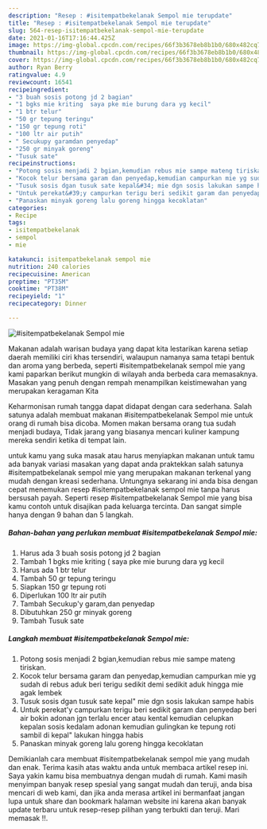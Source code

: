 ```yaml
---
description: "Resep : #isitempatbekelanak Sempol mie terupdate"
title: "Resep : #isitempatbekelanak Sempol mie terupdate"
slug: 564-resep-isitempatbekelanak-sempol-mie-terupdate
date: 2021-01-16T17:16:44.425Z
image: https://img-global.cpcdn.com/recipes/66f3b3678eb8b1b0/680x482cq70/isitempatbekelanak-sempol-mie-foto-resep-utama.jpg
thumbnail: https://img-global.cpcdn.com/recipes/66f3b3678eb8b1b0/680x482cq70/isitempatbekelanak-sempol-mie-foto-resep-utama.jpg
cover: https://img-global.cpcdn.com/recipes/66f3b3678eb8b1b0/680x482cq70/isitempatbekelanak-sempol-mie-foto-resep-utama.jpg
author: Ryan Berry
ratingvalue: 4.9
reviewcount: 16541
recipeingredient:
- "3 buah sosis potong jd 2 bagian"
- "1 bgks mie kriting  saya pke mie burung dara yg kecil"
- "1 btr telur"
- "50 gr tepung teringu"
- "150 gr tepung roti"
- "100 ltr air putih"
- " Secukupy garamdan penyedap"
- "250 gr minyak goreng"
- "Tusuk sate"
recipeinstructions:
- "Potong sosis menjadi 2 bgian,kemudian rebus mie sampe mateng tiriskan."
- "Kocok telur bersama garam dan penyedap,kemudian campurkan mie yg sudah di rebus aduk beri terigu sedikit demi sedikit aduk hingga mie agak lembek"
- "Tusuk sosis dgan tusuk sate kepal&#34; mie dgn sosis lakukan sampe habis"
- "Untuk perekat&#39;y campurkan terigu beri sedikit garam dan penyedap beri air bokin adonan jgn terlalu encer atau kental kemudian celupkan kepalan sosis kedalam adonan kemudian gulingkan ke tepung roti sambil di kepal&#34; lakukan hingga habis"
- "Panaskan minyak goreng lalu goreng hingga kecoklatan"
categories:
- Recipe
tags:
- isitempatbekelanak
- sempol
- mie

katakunci: isitempatbekelanak sempol mie 
nutrition: 240 calories
recipecuisine: American
preptime: "PT35M"
cooktime: "PT38M"
recipeyield: "1"
recipecategory: Dinner

---
```



![#isitempatbekelanak Sempol mie](https://img-global.cpcdn.com/recipes/66f3b3678eb8b1b0/680x482cq70/isitempatbekelanak-sempol-mie-foto-resep-utama.jpg)

Makanan adalah warisan budaya yang dapat kita lestarikan karena setiap daerah memiliki ciri khas tersendiri, walaupun namanya sama tetapi bentuk dan aroma yang berbeda, seperti #isitempatbekelanak sempol mie yang kami paparkan berikut mungkin di wilayah anda berbeda cara memasaknya. Masakan yang penuh dengan rempah menampilkan keistimewahan yang merupakan keragaman Kita

Keharmonisan rumah tangga dapat didapat dengan cara sederhana. Salah satunya adalah membuat makanan #isitempatbekelanak Sempol mie untuk orang di rumah bisa dicoba. Momen makan bersama orang tua sudah menjadi budaya, Tidak jarang yang biasanya mencari kuliner kampung mereka sendiri ketika di tempat lain.



untuk kamu yang suka masak atau harus menyiapkan makanan untuk tamu ada banyak variasi masakan yang dapat anda praktekkan salah satunya #isitempatbekelanak sempol mie yang merupakan makanan terkenal yang mudah dengan kreasi sederhana. Untungnya sekarang ini anda bisa dengan cepat menemukan resep #isitempatbekelanak sempol mie tanpa harus bersusah payah.
Seperti resep #isitempatbekelanak Sempol mie yang bisa kamu contoh untuk disajikan pada keluarga tercinta. Dan sangat simple hanya dengan 9 bahan dan 5 langkah.


<!--inarticleads1-->

##### Bahan-bahan yang perlukan membuat #isitempatbekelanak Sempol mie:

1. Harus ada 3 buah sosis potong jd 2 bagian
1. Tambah 1 bgks mie kriting ( saya pke mie burung dara yg kecil
1. Harus ada 1 btr telur
1. Tambah 50 gr tepung teringu
1. Siapkan 150 gr tepung roti
1. Diperlukan 100 ltr air putih
1. Tambah  Secukup&#39;y garam,dan penyedap
1. Dibutuhkan 250 gr minyak goreng
1. Tambah Tusuk sate




<!--inarticleads2-->

##### Langkah membuat  #isitempatbekelanak Sempol mie:

1. Potong sosis menjadi 2 bgian,kemudian rebus mie sampe mateng tiriskan.
1. Kocok telur bersama garam dan penyedap,kemudian campurkan mie yg sudah di rebus aduk beri terigu sedikit demi sedikit aduk hingga mie agak lembek
1. Tusuk sosis dgan tusuk sate kepal&#34; mie dgn sosis lakukan sampe habis
1. Untuk perekat&#39;y campurkan terigu beri sedikit garam dan penyedap beri air bokin adonan jgn terlalu encer atau kental kemudian celupkan kepalan sosis kedalam adonan kemudian gulingkan ke tepung roti sambil di kepal&#34; lakukan hingga habis
1. Panaskan minyak goreng lalu goreng hingga kecoklatan




Demikianlah cara membuat #isitempatbekelanak sempol mie yang mudah dan enak. Terima kasih atas waktu anda untuk membaca artikel resep ini. Saya yakin kamu bisa membuatnya dengan mudah di rumah. Kami masih menyimpan banyak resep spesial yang sangat mudah dan teruji, anda bisa mencari di web kami, dan jika anda merasa artikel ini bermanfaat jangan lupa untuk share dan bookmark halaman website ini karena akan banyak update terbaru untuk resep-resep pilihan yang terbukti dan teruji. Mari memasak !!. 

